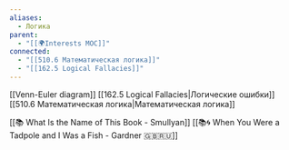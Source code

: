 ```yaml
---
aliases:
  - Логика
parent:
  - "[[🌍Interests MOC]]"
connected:
  - "[[510.6 Математическая логика]]"
  - "[[162.5 Logical Fallacies]]"
---
```


[[Venn-Euler diagram]]
[[162.5 Logical Fallacies|Логические ошибки]]
[[510.6 Математическая логика|Математическая логика]]

[[📚 What Is the Name of This Book - Smullyan]]
[[📚🌀 When You Were a Tadpole and I Was a Fish - Gardner 🇬🇧🇷🇺]]